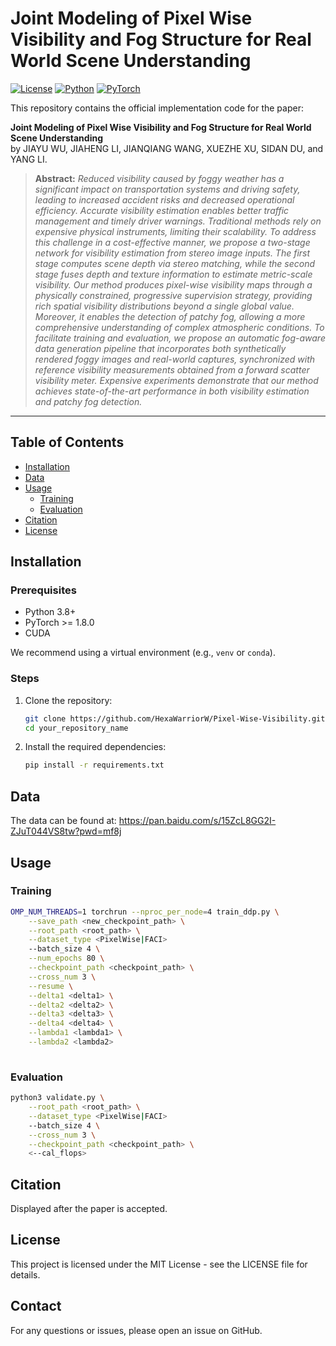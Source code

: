# Joint Modeling of Pixel Wise Visibility and Fog Structure for Real World Scene Understanding

[![License](https://img.shields.io/badge/license-MIT-blue.svg)](LICENSE) [![Python](https://img.shields.io/badge/Python-3.8%2B-green)]() [![PyTorch](https://img.shields.io/badge/PyTorch-1.10%2B-orange)]()


This repository contains the official implementation code for the paper:

**Joint Modeling of Pixel Wise Visibility and Fog Structure for Real World Scene Understanding**  
by JIAYU WU, JIAHENG LI, JIANQIANG WANG, XUEZHE XU, SIDAN DU, and YANG LI.

> **Abstract:** *Reduced visibility caused by foggy weather has a significant impact on transportation systems and driving safety, leading to increased accident risks and decreased operational efficiency. Accurate visibility estimation enables better traffic management and timely driver warnings. Traditional methods rely on expensive physical instruments, limiting their scalability. To address this challenge in a cost-effective manner, we propose a two-stage network for visibility estimation from stereo image inputs. The first stage computes scene depth via stereo matching, while the second stage fuses depth and texture information to estimate metric-scale visibility. Our method produces pixel-wise visibility maps through a physically constrained, progressive supervision strategy, providing rich spatial visibility distributions beyond a single global value. Moreover, it enables the detection of patchy fog, allowing a more comprehensive understanding of complex atmospheric conditions. To facilitate training and evaluation, we propose an automatic fog-aware data generation pipeline that incorporates both synthetically rendered foggy images and real-world captures, synchronized with reference visibility measurements obtained from a forward scatter visibility meter. Expensive experiments demonstrate that our method achieves state-of-the-art performance in both visibility estimation and patchy fog detection.*
---

## Table of Contents

- [Installation](#installation)
- [Data](#data)
- [Usage](#usage)
  - [Training](#training)
  - [Evaluation](#evaluation)
- [Citation](#citation)
- [License](#license)

## Installation

### Prerequisites

- Python 3.8+
- PyTorch >= 1.8.0
- CUDA

We recommend using a virtual environment (e.g., `venv` or `conda`).

### Steps

1. Clone the repository:
    ```bash
    git clone https://github.com/HexaWarriorW/Pixel-Wise-Visibility.git
    cd your_repository_name
    ```
2. Install the required dependencies:
    ```bash
    pip install -r requirements.txt
    ```
## Data
The data can be found at: https://pan.baidu.com/s/15ZcL8GG2I-ZJuT044VS8tw?pwd=mf8j 

## Usage

### Training
```bash
OMP_NUM_THREADS=1 torchrun --nproc_per_node=4 train_ddp.py \
    --save_path <new_checkpoint_path> \
    --root_path <root_path> \
    --dataset_type <PixelWise|FACI>
    --batch_size 4 \
    --num_epochs 80 \
    --checkpoint_path <checkpoint_path> \
    --cross_num 3 \
    --resume \
    --delta1 <delta1> \
    --delta2 <delta2> \
    --delta3 <delta3> \
    --delta4 <delta4> \
    --lambda1 <lambda1> \
    --lambda2 <lambda2>
    
```
### Evaluation
``` bash
python3 validate.py \
    --root_path <root_path> \
    --dataset_type <PixelWise|FACI>
    --batch_size 4 \
    --cross_num 3 \
    --checkpoint_path <checkpoint_path> \
    <--cal_flops>
```
## Citation
Displayed after the paper is accepted.
<!-- If you find this code or our work useful, please cite our paper:
```bibtex
@inproceedings{Pixel-Wise-Visibility,
  title     = {Joint Modeling of Pixel Wise Visibility and Fog Structure for Real World Scene Understanding},
  author    = {JIAYU WU, JIAHENG LI, JIANQIANG WANG, XUEZHE XU, SIDAN DU, and YANG LI.},
  booktitle = {Atmosphere},
  year      = {2025}
}
``` -->


## License
This project is licensed under the MIT License - see the LICENSE file for details.

## Contact
For any questions or issues, please open an issue on GitHub.
